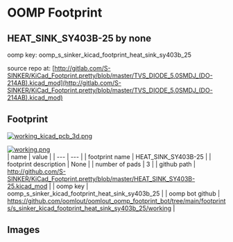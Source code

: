 # OOMP Footprint  
## HEAT_SINK_SY403B-25  by none  
  
oomp key: oomp_s_sinker_kicad_footprint_heat_sink_sy403b_25  
  
source repo at: [http://gitlab.com/S-SINKER/KiCad_Footprint.pretty/blob/master/TVS_DIODE_5.0SMDJ_(DO-214AB).kicad_mod](http://gitlab.com/S-SINKER/KiCad_Footprint.pretty/blob/master/TVS_DIODE_5.0SMDJ_(DO-214AB).kicad_mod)  
## Footprint  
  
[![working_kicad_pcb_3d.png](working_kicad_pcb_3d_600.png)](working_kicad_pcb_3d.png)  
  
[![working.png](working_600.png)](working.png)  
| name | value | 
| --- | --- | 
| footprint name | HEAT_SINK_SY403B-25 | 
| footprint description | None | 
| number of pads | 3 | 
| github path | http://github.com/S-SINKER/KiCad_Footprint.pretty/blob/master/HEAT_SINK_SY403B-25.kicad_mod | 
| oomp key | oomp_s_sinker_kicad_footprint_heat_sink_sy403b_25 | 
| oomp bot github | https://github.com/oomlout/oomlout_oomp_footprint_bot/tree/main/footprints/s_sinker_kicad_footprint_heat_sink_sy403b_25/working | 
## Images  
